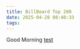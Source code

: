 ```yaml
---
title: BillBoard Top 200
date: 2025-04-28 08:48:33
tags:
---
```


Good Morning [test](/BillBoard200_Analysis/)

